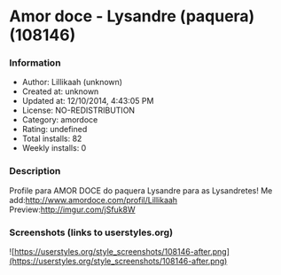 # Amor doce - Lysandre (paquera) (108146)

### Information
- Author: Lillikaah (unknown)
- Created at: unknown
- Updated at: 12/10/2014, 4:43:05 PM
- License: NO-REDISTRIBUTION
- Category: amordoce
- Rating: undefined
- Total installs: 82
- Weekly installs: 0


### Description
Profile para AMOR DOCE do paquera Lysandre para as Lysandretes!
Me add:http://www.amordoce.com/profil/Lillikaah
Preview:http://imgur.com/jSfuk8W


### Screenshots (links to userstyles.org)
![https://userstyles.org/style_screenshots/108146-after.png](https://userstyles.org/style_screenshots/108146-after.png)


